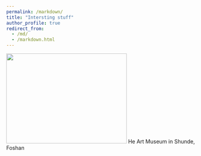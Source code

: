 ```yaml
---
permalink: /markdown/
title: "Intersting stuff"
author_profile: true
redirect_from: 
  - /md/
  - /markdown.html
---
```


<img src="https://github.com/huangchaoxing/huangchaoxing.github.io/blob/master/images/%E5%92%8C.jpg" width="320" height="240">
He Art Museum in Shunde, Foshan
